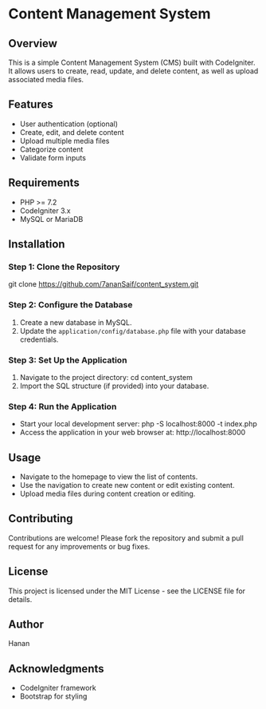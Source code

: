 # Content Management System

## Overview
This is a simple Content Management System (CMS) built with CodeIgniter. It allows users to create, read, update, and delete content, as well as upload associated media files.

## Features
- User authentication (optional)
- Create, edit, and delete content
- Upload multiple media files
- Categorize content
- Validate form inputs

## Requirements
- PHP >= 7.2
- CodeIgniter 3.x
- MySQL or MariaDB

## Installation

### Step 1: Clone the Repository
git clone https://github.com/7ananSaif/content_system.git

### Step 2: Configure the Database
1. Create a new database in MySQL.
2. Update the `application/config/database.php` file with your database credentials.

### Step 3: Set Up the Application
1. Navigate to the project directory:
   cd content_system
2. Import the SQL structure (if provided) into your database.

### Step 4: Run the Application
- Start your local development server:
  php -S localhost:8000 -t index.php
- Access the application in your web browser at:
  http://localhost:8000

## Usage
- Navigate to the homepage to view the list of contents.
- Use the navigation to create new content or edit existing content.
- Upload media files during content creation or editing.

## Contributing
Contributions are welcome! Please fork the repository and submit a pull request for any improvements or bug fixes.

## License
This project is licensed under the MIT License - see the LICENSE file for details.

## Author
Hanan 

## Acknowledgments
- CodeIgniter framework
- Bootstrap for styling